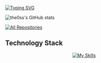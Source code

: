 <a href="https://git.io/typing-svg"><img src="https://readme-typing-svg.demolab.com?font=Fira+Code&duration=4600&pause=2500&color=FFC43D&width=435&lines=Hi+there%2C+This+is+Yuvraj+%F0%9F%91%8B" alt="Typing SVG" /></a>

![the0ss's GitHub stats](https://github-readme-stats.vercel.app/api?username=the0ss&show_icons=true&theme=gruvbox&rank_icon=github)

<!--
<p align="center">
  
![Customized Card](https://github-readme-stats.vercel.app/api/pin?username=anuraghazra&repo=github-readme-stats&theme=gruvbox)
  ![Customized Card](https://github-readme-stats.vercel.app/api/pin?username=anuraghazra&repo=github-readme-stats&theme=gruvbox)


## 📘 My top open source projects  -->

<!-- Repo info cards - https://github.com/anuraghazra/github-readme-stats -->
<!-- Small repo cards (fork) - https://github.com/DenverCoder1/github-readme-stats -->
<!-- <p align="center">
 <a href="https://github.com/gurkanucar/socketio-simple-chat"><img width="272" height="135" src="https://denvercoder1-github-readme-stats.vercel.app/api/pin/?username=gurkanucar&repo=socketio-simple-chat&theme=react&bg_color=00000f&title_color=007bff&icon_color=F8D866&hide_border=true&show_icons=false" alt="socketio-simple-chat"></a><a href="https://github.com/gurkanucar/post-sharing-be"><img width="272" height="135" src="https://denvercoder1-github-readme-stats.vercel.app/api/pin/?username=gurkanucar&repo=post-sharing-be&theme=react&bg_color=00000f&title_color=007bff&icon_color=F8D866&hide_border=true&show_icons=false" alt="post-sharing-be"></a><a href="https://github.com/gurkanucar/mp3-player-be"><img width="272" height="135" src="https://denvercoder1-github-readme-stats.vercel.app/api/pin/?username=gurkanucar&repo=mp3-player-be&theme=react&bg_color=00000f&title_color=007bff&icon_color=F8D866&hide_border=true&show_icons=false" alt="mp3-player-be"></a>
  
     -->
  
<!--  <a href="URL"><img width="272" height="135" src="https://denvercoder1-github-readme-stats.vercel.app/api/pin/?username=gurkanucar&repo=REPO&theme=react&bg_color=00000f&title_color=007bff&icon_color=F8D866&hide_border=true&show_icons=false" alt=""></a>  -->
  
  
  
<p align="left">
  <a href="https://github.com/the0ss?tab=repositories"><img alt="All Repositories" title="All Repositories" src="https://custom-icon-badges.herokuapp.com/badge/-All%20Repos-FFC43D?style=for-the-badge&logoColor=white&logo=repo"/></a>
</p>


## Technology Stack

<!-- https://github.com/tandpfun/skill-icons -->
<div align="center">

[![My Skills](https://skillicons.dev/icons?i=java,cpp,go,spring,react,angular,mysql,mongodb,postgres,linux,docker,redis)](https://skillicons.dev)

</div>
  
